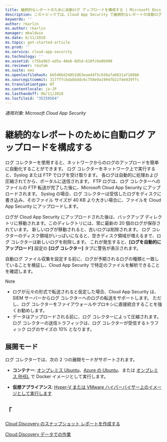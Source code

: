 ```yaml
---
title: 継続的なレポートのために自動ログ アップロードを構成する | Microsoft Docs
description: このトピックでは、Cloud App Security で継続的なレポートの自動ログ アップロードを構成するプロセスについて説明します。
keywords: ''
author: rkarlin
ms.author: rkarlin
manager: mbaldwin
ms.date: 6/11/2018
ms.topic: get-started-article
ms.prod: ''
ms.service: cloud-app-security
ms.technology: ''
ms.assetid: c75ba963-ad5a-48e6-8d5d-610fc6e0b990
ms.reviewer: reutam
ms.suite: ems
ms.openlocfilehash: bb540bd24052d63eae44f5c936a7a6631af16986
ms.sourcegitcommit: 3177ffcbdabbddc6c758e9a1994fb21fde939ffc
ms.translationtype: HT
ms.contentlocale: ja-JP
ms.lasthandoff: 06/11/2018
ms.locfileid: "35259564"
---
```

*適用対象: Microsoft Cloud App Security*


# <a name="configure-automatic-log-upload-for-continuous-reports"></a>継続的なレポートのために自動ログ アップロードを構成する


ログ コレクターを使用すると、ネットワークからのログのアップロードを簡単に自動化することができます。 ログ コレクターをネットワーク上で実行すると、Syslog または FTP でログを受け取ります。 各ログは自動的に処理および圧縮されてから、ポータルに送信されます。 FTP ログは、ログ コレクターへのファイルの FTP 転送が完了した後に、Microsoft Cloud App Security にアップロードされます。  Syslog の場合、ログ コレクターは受信したログをディスクに書き込み、そのファイル サイズが 40 KB より大きい場合に、ファイルを Cloud App Security にアップロードします。

ログが Cloud App Security にアップロードされた後は、バックアップ ディレクトリに移動されます。このディレクトリには、常に最新の 20 個のログが保存されています。 新しいログが移動されると、古いログは削除されます。 ログ コレクターのディスク領域がいっぱいになると、空きディスク領域が増えるまで、ログ コレクターは新しいログを削除します。 これが発生すると、**[ログを自動的にアップロード]** 設定の **[ログ コレクター]** タブに警告が表示されます。

自動ログ ファイル収集を設定する前に、ログが予期されるログの種類と一致していることを検証し、Cloud App Security で特定のファイルを解析できることを確認します。

> [!NOTE]
>-  ログが元々の形式で転送されると仮定した場合、Cloud App Security は、SIEM サーバーからログ コレクターへのログの転送をサポートします。 ただし、ログ コレクターをファイアウォールやプロキシに直接統合することを強くお勧めします。
>- データはアップロードされる前に、ログ コレクターによって圧縮されます。 ログ コレクターの送信トラフィックは、ログ コレクターが受信するトラフィック ログのサイズの 10% となります。 

## <a name="deployment-modes"></a>展開モード

ログ コレクターでは、次の 2 つの展開モードがサポートされます。

-   **コンテナー**: [オンプレミス Ubuntu](discovery-docker-ubuntu.md)、[Azure の Ubuntu](discovery-docker-ubuntu-azure.md)、または [オンプレミス RHEL](discovery-docker-ubuntu.md) で Docker イメージとして実行します。 

-   **仮想アプライアンス**: [Hyper-V または VMware ハイパーバイザー上のイメージとして実行します](configure-automatic-log-upload-for-continuous-reports.md)




## <a name="see-also"></a>「
 
[Cloud Discovery のスナップショット レポートを作成する](create-snapshot-cloud-discovery-reports.md)

[Cloud Discovery データでの作業](working-with-cloud-discovery-data.md)

